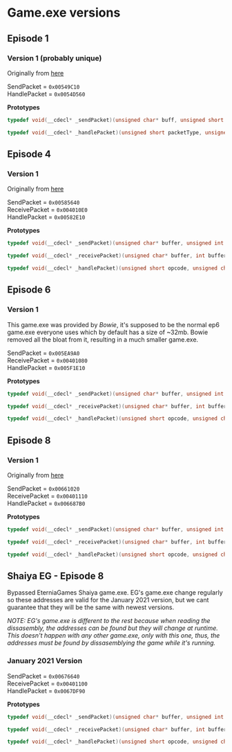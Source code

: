 # Game.exe versions
## Episode 1
### Version 1 (probably unique)
Originally from [here](https://www.elitepvpers.com/forum/shaiya-pserver-guides-releases/3808202-tiny-release-shaiya-episode-1-game-client-light-darkness.html)

SendPacket = `0x00549C10`  
HandlePacket = `0x0054D560`

**Prototypes**
```cpp 
typedef void(__cdecl* _sendPacket)(unsigned char* buff, unsigned short length);

typedef void(__cdecl* _handlePacket)(unsigned short packetType, unsigned char* buff, unsigned short length);
```

## Episode 4
### Version 1
Originally from [here](https://www.elitepvpers.com/forum/shaiya-pserver-guides-releases/4137180-shaiya-us-clients.html)

SendPacket = `0x00585640`  
ReceivePacket = `0x004010E0`  
HandlePacket = `0x00582E10`  

**Prototypes**
```cpp
typedef void(__cdecl* _sendPacket)(unsigned char* buffer, unsigned int bufferLength);

typedef void(__cdecl* _receivePacket)(unsigned char* buffer, int bufferLength);

typedef void(__cdecl* _handlePacket)(unsigned short opcode, unsigned char* buffer);
```

## Episode 6
### Version 1
This game.exe was provided by *Bowie*, it's supposed to be the normal ep6 game.exe everyone uses which by default has a size of ~32mb. Bowie removed all the bloat from it, resulting in a much smaller game.exe.  

SendPacket = `0x005EA9A0`  
ReceivePacket = `0x00401080`  
HandlePacket = `0x005F1E10`  


**Prototypes**
```cpp
typedef void(__cdecl* _sendPacket)(unsigned char* buffer, unsigned int bufferLength);

typedef void(__cdecl* _receivePacket)(unsigned char* buffer, int bufferLength);

typedef void(__cdecl* _handlePacket)(unsigned short opcode, unsigned char* buffer);
```

## Episode 8
### Version 1
Originally from [here](https://www.elitepvpers.com/forum/shaiya-pserver-guides-releases/4137555-shaiya-us-unpack-ep8-game-updater-exe.html)

SendPacket = `0x00661020`  
ReceivePacket = `0x00401110`  
HandlePacket = `0x006687B0`  


**Prototypes**
```cpp
typedef void(__cdecl* _sendPacket)(unsigned char* buffer, unsigned int bufferLength);

typedef void(__cdecl* _receivePacket)(unsigned char* buffer, int bufferLength);

typedef void(__cdecl* _handlePacket)(unsigned short opcode, unsigned char* buffer);
```

## Shaiya EG - Episode 8
Bypassed EterniaGames Shaiya game.exe. EG's game.exe change regularly so these addresses are valid for the January 2021 version, but we cant guarantee that they will be the same with newest versions.

*NOTE: EG's game.exe is different to the rest because when reading the dissasembly, the addresses can be found but they will change at runtime. This doesn't happen with any other game.exe, only with this one, thus, the addresses must be found by dissasemblying the game while it's running.*

### January 2021 Version
SendPacket = `0x00676640`  
ReceivePacket = `0x00401100`  
HandlePacket = `0x0067DF90`  


**Prototypes**
```cpp
typedef void(__cdecl* _sendPacket)(unsigned char* buffer, unsigned int bufferLength);

typedef void(__cdecl* _receivePacket)(unsigned char* buffer, int bufferLength);

typedef void(__cdecl* _handlePacket)(unsigned short opcode, unsigned char* buffer);
```